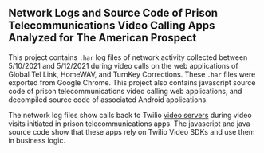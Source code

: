 ## Network Logs and Source Code of Prison Telecommunications Video Calling Apps Analyzed for The American Prospect

This project contains `.har` log files of network activity collected between 5/10/2021 and 5/12/2021 during video calls on the web applications of Global Tel Link, HomeWAV, and TurnKey Corrections. These `.har` files were exported from Google Chrome. This project also contains javascript source code of prison telecommunications video calling web applications, and decompiled source code of associated Android applications.

The network log files show calls back to Twilio [video servers](https://www.twilio.com/docs/video/ip-addresses) during video visits initiated in prison telecommunications apps. The javascript and java source code show that these apps rely on Twilio Video SDKs and use them in business logic. 
